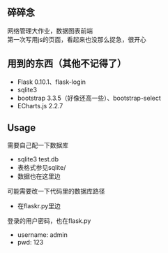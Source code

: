 ## 碎碎念
网络管理大作业，数据图表前端  
第一次写用js的页面，看起来也没那么捉急，很开心  

## 用到的东西（其他不记得了）
- Flask 0.10.1、flask-login  
- sqlite3  
- bootstrap 3.3.5（好像还高一些）、bootstrap-select  
- ECharts.js  2.2.7

## Usage
需要自己配一下数据库  
- sqlite3 test.db  
- 表格式参见sqlite/  
- 数据也在这里边  

可能需要改一下代码里的数据库路径  
- 在flaskr.py里边

登录的用户密码，也在flask.py
- username: admin
- pwd: 123
